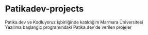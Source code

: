 # Patikadev-projects
Patika.dev ve Kodluyoruz işbirliğinde katıldığım Marmara Üniversitesi Yazılıma başlangıç programındaki Patika.dev'de verilen projeler
